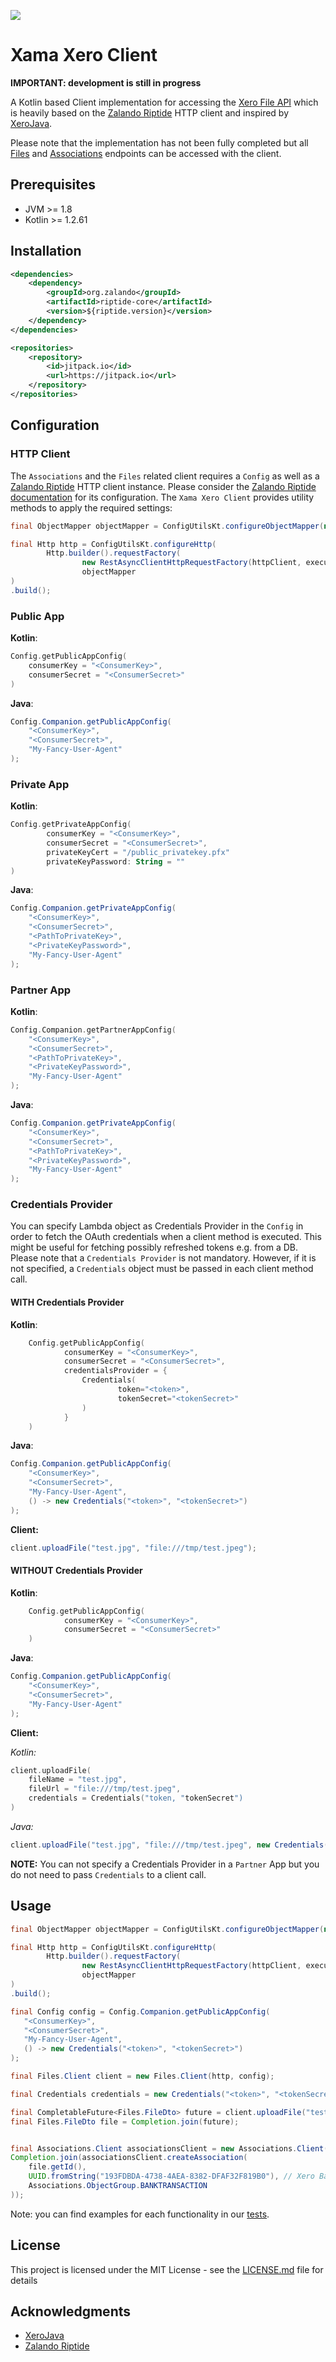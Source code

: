 [![](https://jitpack.io/v/xamatech/xama-xero-client.svg)](https://jitpack.io/#xamatech/xama-xero-client)

# Xama Xero Client

**IMPORTANT: development is still in progress**

A Kotlin based Client implementation for accessing the
[Xero File API](https://developer.xero.com/documentation/files-api/overview-files) which
is heavily based on the [Zalando Riptide](https://github.com/zalando/riptide) HTTP client
and inspired by [XeroJava](https://github.com/XeroAPI/Xero-Java).

Please note that the implementation has not been fully completed but all
[Files](https://developer.xero.com/documentation/files-api/files) and
[Associations](https://developer.xero.com/documentation/files-api/associations)
endpoints can be accessed with the client.


## Prerequisites
- JVM >= 1.8
- Kotlin >= 1.2.61


## Installation

```xml
<dependencies>
    <dependency>
        <groupId>org.zalando</groupId>
        <artifactId>riptide-core</artifactId>
        <version>${riptide.version}</version>
    </dependency>
</dependencies>

<repositories>
    <repository>
        <id>jitpack.io</id>
        <url>https://jitpack.io</url>
    </repository>
</repositories>
```

## Configuration

### HTTP Client

The `Associations` and the `Files` related client requires a `Config`
as well as a [Zalando Riptide](https://github.com/zalando/riptide) HTTP
client instance. Please consider the
[Zalando Riptide documentation](https://github.com/zalando/riptide#configuration)
for its configuration. The `Xama Xero Client` provides utility methods to apply the required settings:

```java
final ObjectMapper objectMapper = ConfigUtilsKt.configureObjectMapper(new Jackson2ObjectMapperBuilder()).build();

final Http http = ConfigUtilsKt.configureHttp(
        Http.builder().requestFactory(
                new RestAsyncClientHttpRequestFactory(httpClient, executor)),
                objectMapper
)
.build();

```


### Public App

**Kotlin**:
```kotlin
Config.getPublicAppConfig(
    consumerKey = "<ConsumerKey>",
    consumerSecret = "<ConsumerSecret>"
)
```

**Java**:
```java
Config.Companion.getPublicAppConfig(
    "<ConsumerKey>",
    "<ConsumerSecret>",
    "My-Fancy-User-Agent"
);
```


### Private App

**Kotlin**:
```kotlin
Config.getPrivateAppConfig(
        consumerKey = "<ConsumerKey>",
        consumerSecret = "<ConsumerSecret>",
        privateKeyCert = "/public_privatekey.pfx"
        privateKeyPassword: String = ""
)
```

**Java**:
```java
Config.Companion.getPrivateAppConfig(
    "<ConsumerKey>",
    "<ConsumerSecret>",
    "<PathToPrivateKey>",
    "<PrivateKeyPassword>",
    "My-Fancy-User-Agent"
);
```


### Partner App

**Kotlin**:
```kotlin
Config.Companion.getPartnerAppConfig(
    "<ConsumerKey>",
    "<ConsumerSecret>",
    "<PathToPrivateKey>",
    "<PrivateKeyPassword>",
    "My-Fancy-User-Agent"
);
```

**Java**:
```java
Config.Companion.getPrivateAppConfig(
    "<ConsumerKey>",
    "<ConsumerSecret>",
    "<PathToPrivateKey>",
    "<PrivateKeyPassword>",
    "My-Fancy-User-Agent"
);
```

### Credentials Provider

You can specify Lambda object as Credentials Provider in the `Config` in order to fetch the
OAuth credentials when a client method is executed. This might be useful
for fetching possibly refreshed tokens e.g. from a DB. Please note that
a `Credentials Provider` is not mandatory. However, if it is not specified,
a `Credentials` object must be passed in each client method call.


#### WITH Credentials Provider

**Kotlin**:
```kotlin
    Config.getPublicAppConfig(
            consumerKey = "<ConsumerKey>",
            consumerSecret = "<ConsumerSecret>",
            credentialsProvider = {
                Credentials(
                        token="<token>",
                        tokenSecret="<tokenSecret>"
                )
            }
    )
```

**Java**:
```java
Config.Companion.getPublicAppConfig(
    "<ConsumerKey>",
    "<ConsumerSecret>",
    "My-Fancy-User-Agent",
    () -> new Credentials("<token>", "<tokenSecret>")
);
```

**Client:**
```java
client.uploadFile("test.jpg", "file:///tmp/test.jpeg");
```


#### WITHOUT Credentials Provider

**Kotlin**:
```kotlin
    Config.getPublicAppConfig(
            consumerKey = "<ConsumerKey>",
            consumerSecret = "<ConsumerSecret>"
    )
```

**Java**:
```java
Config.Companion.getPublicAppConfig(
    "<ConsumerKey>",
    "<ConsumerSecret>",
    "My-Fancy-User-Agent"
);
```

**Client:**

*Kotlin:*
```kotlin
client.uploadFile(
    fileName = "test.jpg",
    fileUrl = "file:///tmp/test.jpeg",
    credentials = Credentials("token, "tokenSecret")
)
```

*Java:*
```java
client.uploadFile("test.jpg", "file:///tmp/test.jpeg", new Credentials("token, "tokenSecret"));
```

**NOTE:** You can not specify a Credentials Provider in a  `Partner`
App but you do not need to pass `Credentials` to a client call.


## Usage

```java
final ObjectMapper objectMapper = ConfigUtilsKt.configureObjectMapper(new Jackson2ObjectMapperBuilder()).build();

final Http http = ConfigUtilsKt.configureHttp(
        Http.builder().requestFactory(
                new RestAsyncClientHttpRequestFactory(httpClient, executor)),
                objectMapper
)
.build();

final Config config = Config.Companion.getPublicAppConfig(
   "<ConsumerKey>",
   "<ConsumerSecret>",
   "My-Fancy-User-Agent",
   () -> new Credentials("<token>", "<tokenSecret>")
);

final Files.Client client = new Files.Client(http, config);

final Credentials credentials = new Credentials("<token>", "<tokenSecret>");

final CompletableFuture<Files.FileDto> future = client.uploadFile("test.jpg", "file:///tmp/test.jpeg");
final Files.FileDto file = Completion.join(future);


final Associations.Client associationsClient = new Associations.Client(http, config);
Completion.join(associationsClient.createAssociation(
    file.getId(),
    UUID.fromString("193FDBDA-4738-4AEA-8382-DFAF32F819B0"), // Xero Bank Transaction Id
    Associations.ObjectGroup.BANKTRANSACTION
));
```

Note: you can find examples for each functionality in our [tests](https://github.com/xamatech/xama-xero-client/tree/master/src/test/java/com/xama).


## License

This project is licensed under the MIT License - see the [LICENSE.md](LICENSE.md) file for details

## Acknowledgments

* [XeroJava](https://github.com/XeroAPI/Xero-Java)
* [Zalando Riptide](https://github.com/zalando/riptide)
